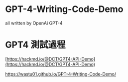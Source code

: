# GPT-4-Writing-Code-Demo
all written by OpenAi GPT-4

# GPT4 測試過程

[https://hackmd.io/@DCT/GPT4-API-Demo](https://hackmd.io/@DCT/GPT4-API-Demo)

https://wastu01.github.io/GPT-4-Writing-Code-Demo/
